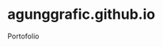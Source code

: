 # agunggrafic.github.io
Portofolio

<!-- 
grid-breakpoints: (

xs: 0,
sm: 576px,
md: 768px,
lg: 992px,
xl: 1200px,
xxl: 1400px


Macam - macam Colums

    didalam colums
1. offset
2. 




 -->
        